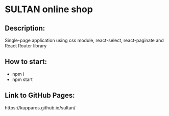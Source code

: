 <h1>SULTAN online shop</h1>

<h2>Description:</h2>

<p>Single-page application using css module, react-select, react-paginate and React Router library</p>

<h2>How to start:</h2>


- npm i
- npm start

<h2>Link to GitHub Pages:</h2>

<p>https://kupparos.github.io/sultan/</p>
